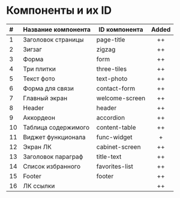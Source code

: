 # Компоненты и их ID

| #  | Название компонента | ID компонента  | Added |
|:---|---------------------|----------------|:-----:|
| 1  | Заголовок страницы  | page-title     |  ++   |
| 2  | Зигзаг              | zigzag         |  ++   |
| 3  | Форма               | form           |  ++   |
| 4  | Три плитки          | three-tiles    |  ++   |
| 5  | Текст фото          | text-photo     |  ++   |
| 6  | Форма для связи     | contact-form   |  ++   |
| 7  | Главный экран       | welcome-screen |  ++   |
| 8  | Header              | header         |  ++   |
| 9  | Аккордеон           | accordion      |  ++   |
| 10 | Таблица содержимого | content-table  |  ++   |
| 11 | Виджет функционала  | func-widget    |   +   |
| 12 | Экран ЛК            | cabinet-screen |  ++   |
| 13 | Заголовок параграф  | title-text     |  ++   |
| 14 | Список избранного   | favorites-list |  ++   |
| 15 | Footer              | footer         |  ++   |
| 16 | ЛК ссылки           |                |  ++   |